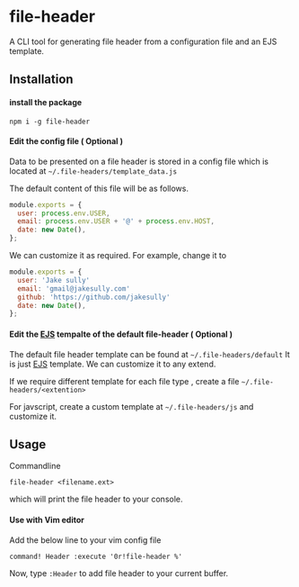 # file-header
A CLI tool for generating file header from a configuration file and an EJS template.


## Installation 

#### install the package
`npm i -g file-header`

#### Edit the config file ( Optional )
Data to be presented on a file header is stored in a config file which is located at `~/.file-headers/template_data.js`

The default content of this file will be as follows.
```javascript
module.exports = {
  user: process.env.USER,
  email: process.env.USER + '@' + process.env.HOST,
  date: new Date(),
};

```

We can customize it as required. For example, change it to

```javascript
module.exports = {
  user: 'Jake sully'
  email: 'gmail@jakesully.com'
  github: 'https://github.com/jakesully'
  date: new Date(),
};
```

#### Edit the [EJS](ejs) tempalte of the default file-header ( Optional )

The default file header template can be found at `~/.file-headers/default`
It is just [EJS](ejs) template. We can customize it to any extend.

If we require different template for each file type , create a file  `~/.file-headers/<extention>`

For javscript, create a custom template at  `~/.file-headers/js` and customize it.


## Usage

Commandline
```
file-header <filename.ext>
```
which will print the file header to your console.


#### Use with Vim editor

Add the below line to your vim config file
```vim
command! Header :execute '0r!file-header %'
```

Now, type `:Header` to add file header to your current buffer.

[ejs]: https://github.com/mde/ejs "Ejs template engine"



